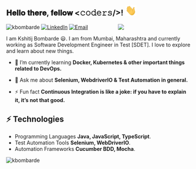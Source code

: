 <h2> 𝐇𝐞𝐥𝐥𝐨 𝐭𝐡𝐞𝐫𝐞, 𝐟𝐞𝐥𝐥𝐨𝐰 <𝚌𝚘𝚍𝚎𝚛𝚜/>! <img src="https://raw.githubusercontent.com/ABSphreak/ABSphreak/master/gifs/Hi.gif" width="30px"></h2>

<img align='right' src='https://github.com/kbombarde/kbombarde/blob/main/1_DluPjzT_eTUFdzHCI7JBZA.gif' width='200px'>

<img src="https://komarev.com/ghpvc/?username=kbombarde&label=Profile%20views&color=0e75b6&style=flat" alt="kbombarde" />
<a href="https://www.linkedin.com/in/kshitij-bombarde/" target="_blank"><img src="https://img.shields.io/badge/LinkedIn-0077B5?style=for-the-badge&logo=linkedin&logoColor=white" alt="LinkedIn"></a>
<a href="mailto:kbombarde15@gmail.com"><img src="https://img.shields.io/badge/Email-D14836?style=for-the-badge&logo=gmail&logoColor=white" alt="Email"></a>


I am Kshitij Bombarde 😃. I am from Mumbai, Maharashtra and currently working as Software Development Engineer in Test [SDET]. I love to explore and learn about new things.
- 🌱 I’m currently learning **Docker, Kubernetes & other important things related to DevOps.**

- 💬 Ask me about **Selenium, WebdriverIO & Test Automation in general.**

- ⚡ Fun fact **Continuous Integration is like a joke: if you have to explain it, it’s not that good.**

## ⚡ Technologies
- Programming Languages **Java, JavaScript, TypeScript**.
- Test Automation Tools **Selenium, WebDriverIO**.
- Automation Frameworks **Cucumber BDD, Mocha**.

<p><img align="left" src="https://github-readme-stats.vercel.app/api/top-langs?username=kbombarde&show_icons=true&locale=en&layout=compact" alt="kbombarde" /></p>
